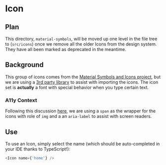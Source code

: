 # Icon

## Plan

This directory, `material-symbols`, will be moved up one level in the file tree to (`src/icons`) once we remove all the older Icons from the design system. They have all been marked as deprecated in the meantime.

## Background

This group of icons comes from the [Material Symbols and Icons project](https://fonts.google.com/icons), but we are using a [3rd party library](https://fontsource.org/docs/getting-started/material-symbols) to assist with importing the icons. The icon set is **actually** a font with special behavior when you type certain text.

### A11y Context

Following this discussion [here](https://stackoverflow.com/questions/11135261/what-are-the-advantages-disadvantages-of-using-the-i-tag-for-icons-instead-of), we are using a `span` as the wrapper for the icons with role of `img` and a an `aria-label` to assist with screen readers.

## Use

To use an Icon, simply select the name (which should be auto-completed in your IDE thanks to TypeScript!):

```typescript
<Icon name={'home'} />
```
